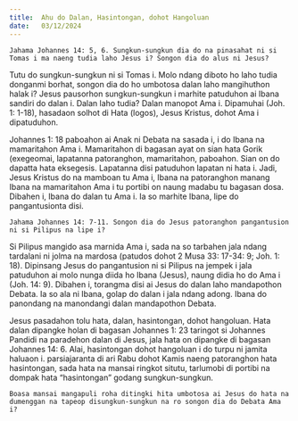 ```yaml
---
title:  Ahu do Dalan, Hasintongan, dohot Hangoluan
date:   03/12/2024
---
```


`Jahama Johannes 14: 5, 6. Sungkun-sungkun dia do na pinasahat ni si Tomas i ma naeng tudia laho Jesus i? Songon dia do alus ni Jesus?`

Tutu do sungkun-sungkun ni si Tomas i. Molo ndang diboto ho laho tudia donganmi borhat, songon dia do ho umbotosa dalan laho mangihuthon halak i? Jesus pausorhon sungkun-sungkun i marhite patuduhon ai Ibana sandiri do dalan i. Dalan laho tudia? Dalan manopot Ama i. Dipamuhai (Joh. 1: 1-18), hasadaon solhot di Hata (logos), Jesus Kristus, dohot Ama i dipatuduhon.

Johannes 1: 18 paboahon ai Anak ni Debata na sasada i, i do Ibana na mamaritahon Ama i. Mamaritahon di bagasan ayat on sian hata Gorik (exegeomai, lapatanna patoranghon, mamaritahon, paboahon. Sian on do dapatta hata eksegesis. Lapatanna disi patuduhon lapatan ni hata i. Jadi, Jesus Kristus do na mamboan tu Ama i, Ibana na patoranghon manang Ibana na mamaritahon Ama i tu portibi on naung madabu tu bagasan dosa. Dibahen i, Ibana do dalan tu Ama i. Ia so marhite Ibana, lipe do pangantusionta disi.

`Jahama Johannes 14: 7-11. Songon dia do Jesus patoranghon pangantusion ni si Pilipus na lipe i?`

Si Pilipus mangido asa marnida Ama i, sada na so tarbahen jala ndang tardalani ni jolma na mardosa (patudos dohot 2 Musa 33: 17-34: 9; Joh. 1: 18). Dipinsang Jesus do pangantusion ni si Pilipus na jempek i jala patuduhon ai molo nunga diida ho Ibana (Jesus), naung didia ho do Ama i (Joh. 14: 9). Dibahen i, torangma disi ai Jesus do dalan laho mandapothon Debata. Ia so ala ni Ibana, golap do dalan i jala ndang adong. Ibana do panondang na manondangi dalan mandapothon Debata.

Jesus pasadahon tolu hata, dalan, hasintongan, dohot hangoluan. Hata dalan dipangke holan di bagasan Johannes 1: 23 taringot si Johannes Pandidi na paradehon dalan di Jesus, jala hata on dipangke di bagasan Johannes 14: 6. Alai, hasintongan dohot hangoluan i do turpu ni jamita haluaon i. parsiajaranta di ari Rabu dohot Kamis naeng patoranghon hata hasintongan, sada hata na mansai ringkot situtu, tarlumobi di portibi na dompak hata “hasintongan” godang sungkun-sungkun.

`Boasa mansai mangapuli roha ditingki hita umbotosa ai Jesus do hata na dumenggan na tapeop disungkun-sungkun na ro songon dia do Debata Ama i?`
